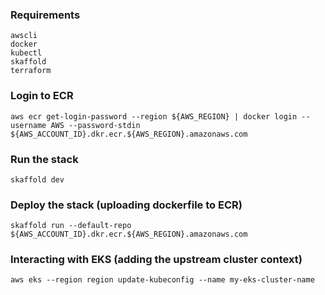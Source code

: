 ### Requirements

    awscli
    docker
    kubectl
    skaffold
    terraform

### Login to ECR

    aws ecr get-login-password --region ${AWS_REGION} | docker login --username AWS --password-stdin ${AWS_ACCOUNT_ID}.dkr.ecr.${AWS_REGION}.amazonaws.com

### Run the stack

    skaffold dev

### Deploy the stack (uploading dockerfile to ECR)

    skaffold run --default-repo ${AWS_ACCOUNT_ID}.dkr.ecr.${AWS_REGION}.amazonaws.com

### Interacting with EKS (adding the upstream cluster context)

    aws eks --region region update-kubeconfig --name my-eks-cluster-name
